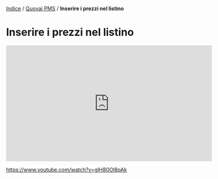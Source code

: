 [Indice](index.html) / [Quovai PMS](quovai-pms-it.md) / **Inserire i prezzi nel listino**

# Inserire i prezzi nel listino

<iframe width="560" height="315" src="https://www.youtube.com/embed/gIH80Ol8pAk" frameborder="0" allow="accelerometer; autoplay; encrypted-media; gyroscope; picture-in-picture" allowfullscreen></iframe>

https://www.youtube.com/watch?v=gIH80Ol8pAk